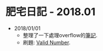 # 肥宅日記 - 2018.01

* 2018/01/01
    * 整理了一下處理overflow的[筆記](https://yotsuba1022.gitbooks.io/scrapbook/content/412-overflow-of-digits.html).
    * 刷題: [Valid Number](https://github.com/yotsuba1022/LeetCode/commit/6ad5803d7108e787907620c0e3c1ebaafee27f8d).

